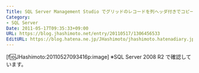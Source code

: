```yaml
---
Title: SQL Server Management Studio でグリッドのレコードを列ヘッダ付きでコピーしたい
Category:
- SQL Server
Date: 2011-05-17T09:35:33+09:00
URL: https://blog.jhashimoto.net/entry/20110517/1306456533
EditURL: https://blog.hatena.ne.jp/JHashimoto/jhashimoto.hatenadiary.jp/atom/entry/12921228815717257690
---
```


[f:id:JHashimoto:20110527093416p:image]
※SQL Server 2008 R2 で確認しています。
